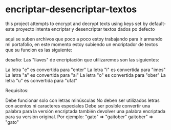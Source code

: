 # encriptar-desencriptar-textos
this project attempts to encrypt and decrypt texts using keys set by default- este proyecto intenta encriptar y desencriptar textos dados po defecto

aqui se suben archivos que poco a poco estoy trabajando para ir armando mi portafolio, en este momento estoy subiendo un encriptador de textos que su funcion es las siguiente:

desafio: Las "llaves" de encriptación que utilizaremos son las siguientes:

La letra "e" es convertida para "enter" La letra "i" es convertida para "imes" La letra "a" es convertida para "ai" La letra "o" es convertida para "ober" La letra "u" es convertida para "ufat"

Requisitos:

Debe funcionar solo con letras minúsculas
No deben ser utilizados letras con acentos ni caracteres especiales
Debe ser posible convertir una palabra para la versión encriptada también devolver una palabra encriptada para su versión original.
Por ejemplo: "gato" => "gaitober" gaitober" => "gato"
